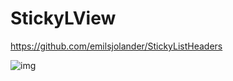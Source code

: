 # StickyLView

https://github.com/emilsjolander/StickyListHeaders

![img](https://github.com/montotone/StickyLView/tree/master/gif/device-2017-05-04-112848.gif)